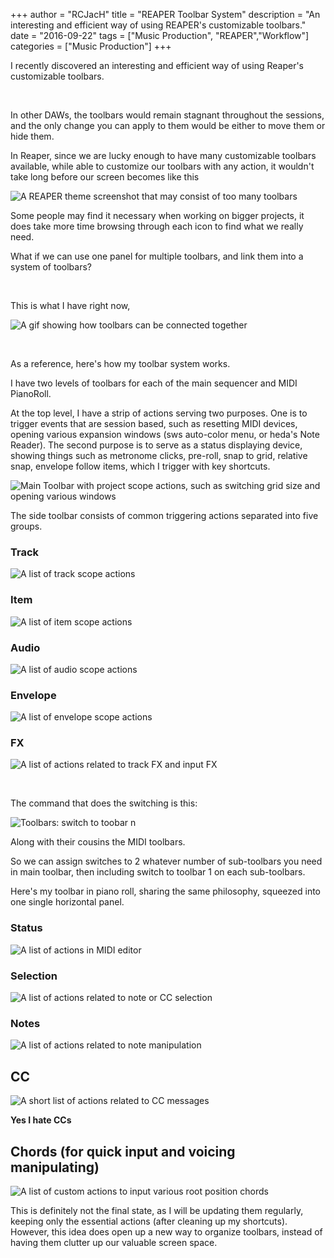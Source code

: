 +++
author = "RCJacH"
title =  "REAPER Toolbar System"
description = "An interesting and efficient way of using REAPER's customizable toolbars."
date = "2016-09-22"
tags = ["Music Production", "REAPER","Workflow"]
categories = ["Music Production"]
+++

I recently discovered an interesting and efficient way of using Reaper's customizable toolbars.

<br> 

In other DAWs, the toolbars would remain stagnant throughout the sessions, and the only change you can apply to them would be either to move them or hide them.

In Reaper, since we are lucky enough to have many customizable toolbars available, while able to customize our toolbars with any action, it wouldn't take long before our screen becomes like this

![A REAPER theme screenshot that may consist of too many toolbars](http://stash.reaper.fm/28381/Main%20Toolbars%20%28All%29%201.png)

Some people may find it necessary when working on bigger projects, it does take more time browsing through each icon to find what we really need.

What if we can use one panel for multiple toolbars, and link them into a system of toolbars?

<br>

This is what I have right now,

![A gif showing how toolbars can be connected together](https://cloud.githubusercontent.com/assets/12930244/18745748/12c15ab8-80f6-11e6-829c-d64e81bdedc2.gif)


<br>

As a reference, here's how my toolbar system works.

I have two levels of toolbars for each of the main sequencer and MIDI PianoRoll.

At the top level, I have a strip of actions serving two purposes. One is to trigger events that are session based, such as resetting MIDI devices, opening various expansion windows (sws auto-color menu, or heda's Note Reader). The second purpose is to serve as a status displaying device, showing things such as metronome clicks, pre-roll, snap to grid, relative snap, envelope follow items, which I trigger with key shortcuts.

![Main Toolbar with project scope actions, such as switching grid size and opening various windows](https://cloud.githubusercontent.com/assets/12930244/18745750/12c407d6-80f6-11e6-8191-d063e0efb872.png)

The side toolbar consists of common triggering actions separated into five groups.

### Track

![A list of track scope actions](https://cloud.githubusercontent.com/assets/12930244/18745755/12e9c8b8-80f6-11e6-96ea-986fba577edb.png)

### Item

![A list of item scope actions](https://cloud.githubusercontent.com/assets/12930244/18745747/12b5e552-80f6-11e6-8dd7-9e2138e2d279.png)

### Audio

![A list of audio scope actions](https://cloud.githubusercontent.com/assets/12930244/18745742/1298a82a-80f6-11e6-92c2-1e823ed48132.png)

### Envelope

![A list of envelope scope actions](https://cloud.githubusercontent.com/assets/12930244/18745744/129ee776-80f6-11e6-8d5f-5c100669f38b.png)

### FX

![A list of actions related to track FX and input FX](https://cloud.githubusercontent.com/assets/12930244/18745744/129ee776-80f6-11e6-8d5f-5c100669f38b.png)

<br> 

The command that does the switching is this:

![Toolbars: switch to toobar n](https://cloud.githubusercontent.com/assets/12930244/18746111/237f1cda-80f8-11e6-8e7e-9dac60476a75.png)

Along with their cousins the MIDI toolbars.

So we can assign switches to 2 whatever number of sub-toolbars you need in main toolbar, then including switch to toolbar 1 on each sub-toolbars. 


Here's my toolbar in piano roll, sharing the same philosophy, squeezed into one single horizontal panel.



### Status

![A list of actions in MIDI editor](https://cloud.githubusercontent.com/assets/12930244/18745751/12c85c32-80f6-11e6-8844-b77809acbb7c.png)

### Selection

![A list of actions related to note or CC selection](https://cloud.githubusercontent.com/assets/12930244/18745753/12dd0498-80f6-11e6-9aa0-50e421d8e5ba.png)

### Notes

![A list of actions related to note manipulation](https://cloud.githubusercontent.com/assets/12930244/18745752/12d190e0-80f6-11e6-9e3d-7cfd7c1a2e72.png)

## CC

![A short list of actions related to CC messages](https://cloud.githubusercontent.com/assets/12930244/18745743/129ba0e8-80f6-11e6-8341-1ee3ca40b3a9.png)

__Yes I hate CCs__


## Chords (for quick input and voicing manipulating)

![A list of custom actions to input various root position chords](https://cloud.githubusercontent.com/assets/12930244/18745746/12acc922-80f6-11e6-806d-f3717454390d.png)

 

This is definitely not the final state, as I will be updating them regularly, keeping only the essential actions (after cleaning up my shortcuts). However, this idea does open up a new way to organize toolbars, instead of having them clutter up our valuable screen space.